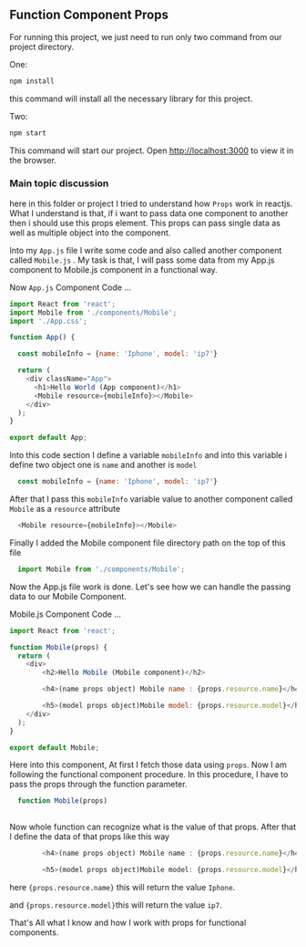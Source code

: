 ## Function Component Props

For running this project, we just need to run only two command from our project directory.

One:

```bash
npm install

```

this command will install all the necessary library for this project.

Two:

```bash
npm start

```

This command will start our project. Open [http://localhost:3000](http://localhost:3000) to view it in the browser.

### Main topic discussion

here in this folder or project I tried to understand how `Props` work in reactjs. What I understand is that, if i want to 
pass data one component to another then i should use this props element. This props can pass single data as well as multiple object into the component.

Into my `App.js` file I write some code and also called another component called `Mobile.js` . My task is that, I will pass 
some data from my App.js component to Mobile.js component in a functional way.

Now `App.js` Component Code ...

```js
import React from 'react';
import Mobile from './components/Mobile';
import './App.css';

function App() {

  const mobileInfo = {name: 'Iphone', model: 'ip7'}

  return (
    <div className="App">
      <h1>Hello World (App component)</h1>
      <Mobile resource={mobileInfo}></Mobile>
    </div>
  );
}

export default App;

```
Into this code section I define a variable `mobileInfo` and into this variable i define two object one is `name` and another is `model`

```js
  const mobileInfo = {name: 'Iphone', model: 'ip7'}

```

After that I pass this `mobileInfo` variable value to another component called `Mobile` as a `resource` attribute

```js
  <Mobile resource={mobileInfo}></Mobile>

```

Finally I added the Mobile component file directory path on the top of this file

```js
  import Mobile from './components/Mobile';

```

Now the App.js file work is done. Let's see how we can handle the passing data to our Mobile Component.

Mobile.js Component Code ...

```js
import React from 'react';

function Mobile(props) {
  return (
    <div>
        <h2>Hello Mobile (Mobile component)</h2>

        <h4>(name props object) Mobile name : {props.resource.name}</h4>

        <h5>(model props object)Mobile model: {props.resource.model}</h5>
    </div>
  );
}

export default Mobile;

```
Here into this component, At first I fetch those data using `props`. Now I am following the functional component procedure.
In this procedure, I have to pass the props through the function parameter.

```js
  function Mobile(props)
  
```

Now whole function can recognize what is the value of that props. After that I define the data of that props like this way

```js
        <h4>(name props object) Mobile name : {props.resource.name}</h4>

        <h5>(model props object)Mobile model: {props.resource.model}</h5>
```

here `{props.resource.name}` this will return the value `Iphone`.

and `{props.resource.model}`this will return the value `ip7`.


That's All what I know and how I work with props for functional components.



